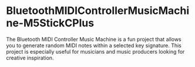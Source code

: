 # BluetoothMIDIControllerMusicMachine-M5StickCPlus
The Bluetooth MIDI Controller Music Machine is a fun project that allows you to generate random MIDI notes within a selected key signature. This project is especially useful for musicians and music producers looking for creative inspiration.
